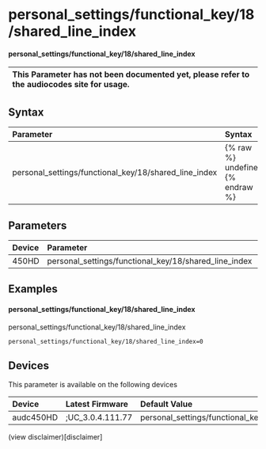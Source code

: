 ﻿---
description: personal_settings/functional_key/18/shared_line_index
search: false
---

# personal_settings/functional_key/18/shared_line_index

#### personal_settings/functional_key/18/shared_line_index


| This Parameter has not been documented yet, please refer to the audiocodes site for usage.  |
| :--- |

## Syntax
| Parameter | Syntax |
| :--- | :--- |
|personal_settings/functional_key/18/shared_line_index | {% raw %} undefined {% endraw %} |

## Parameters
|Device|Parameter|value|Description|
|:---|:---|:---|:---|
| 450HD | personal_settings/functional_key/18/shared_line_index |  |  |

## Examples
#### personal_settings/functional_key/18/shared_line_index

personal_settings/functional_key/18/shared_line_index

```
personal_settings/functional_key/18/shared_line_index=0
```

## Devices
This parameter is available on the following devices

| Device | Latest Firmware | Default Value |
|:---|:---|:---|
| audc450HD | ;UC_3.0.4.111.77 | personal_settings/functional_key/18/shared_line_index=0 

(view disclaimer)[disclaimer]

